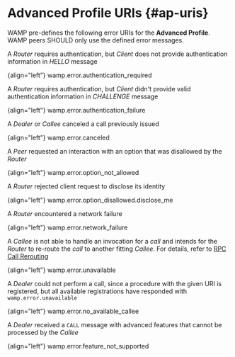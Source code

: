 # Advanced Profile URIs {#ap-uris}

WAMP pre-defines the following error URIs for the **Advanced Profile**. WAMP peers SHOULD only use the defined error messages.

A *Router* requires authentication, but *Client* does not provide authentication information in *HELLO* message

{align="left"}
        wamp.error.authentication_required

A *Router* requires authentication, but *Client* didn't provide valid authentication information in *CHALLENGE* message

{align="left"}
        wamp.error.authentication_failure

A *Dealer* or *Callee* canceled a call previously issued

{align="left"}
        wamp.error.canceled

A *Peer* requested an interaction with an option that was disallowed by the *Router*

{align="left"}
        wamp.error.option_not_allowed

A *Router* rejected client request to disclose its identity

{align="left"}
        wamp.error.option_disallowed.disclose_me

A *Router* encountered a network failure

{align="left"}
        wamp.error.network_failure

A *Callee* is not able to handle an invocation for a *call* and intends for the *Router* to re-route the *call* to another fitting *Callee*. For details, refer to [RPC Call Rerouting](ap_rpc_call_rerouting.md)

{align="left"}
        wamp.error.unavailable

A *Dealer* could not perform a call, since a procedure with the given URI is registered, but all available registrations have responded with `wamp.error.unavailable`

{align="left"}
        wamp.error.no_available_callee

A *Dealer* received a `CALL` message with advanced features that cannot be processed by the *Callee*

{align="left"}
        wamp.error.feature_not_supported

